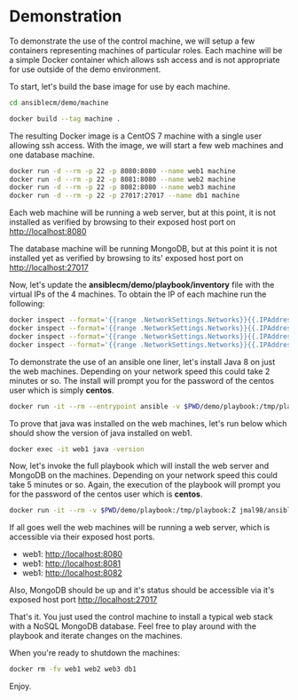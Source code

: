 # Demonstration

To demonstrate the use of the control machine, we will setup a few containers representing machines of particular roles.  Each machine
will be a simple Docker container which allows ssh access and is not appropriate for use outside of the demo environment.

To start, let's build the base image for use by each machine.

```bash
cd ansiblecm/demo/machine

docker build --tag machine .
```

The resulting Docker image is a CentOS 7 machine with a single user allowing ssh access.  With the image, we will start a few web machines 
and one database machine. 

```bash
docker run -d --rm -p 22 -p 8080:8080 --name web1 machine
docker run -d --rm -p 22 -p 8081:8080 --name web2 machine
docker run -d --rm -p 22 -p 8082:8080 --name web3 machine
docker run -d --rm -p 22 -p 27017:27017 --name db1 machine

```

Each web machine will be running a web server, but at this point, it is not installed as verified by browsing to their exposed host port on [http://localhost:8080](http://localhost:8080)

The database machine will be running MongoDB, but at this point it is not installed yet as verified by browsing to its' 
exposed host port on [http://localhost:27017](http://localhost:27017)


Now, let's update the **ansiblecm/demo/playbook/inventory** file with the virtual IPs of the 4 machines.  To obtain the IP of each machine
run the following:

```bash
docker inspect --format='{{range .NetworkSettings.Networks}}{{.IPAddress}}{{end}}' web1
docker inspect --format='{{range .NetworkSettings.Networks}}{{.IPAddress}}{{end}}' web2
docker inspect --format='{{range .NetworkSettings.Networks}}{{.IPAddress}}{{end}}' web3
docker inspect --format='{{range .NetworkSettings.Networks}}{{.IPAddress}}{{end}}' db1

```


To demonstrate the use of an ansible one liner, let's install Java 8 on just the web machines.  Depending on your network speed
this could take 2 minutes or so.  The install will prompt you for the password of the centos user which is simply **centos**.

```bash
docker run -it --rm --entrypoint ansible -v $PWD/demo/playbook:/tmp/playbook:Z jmal98/ansiblecm:2.7.10 web -m yum -a 'name=java-1.8.0-openjdk-headless state=present'  -i inventory/hosts -u centos -k -b
```

To prove that java was installed on the web machines, let's run below which should show the version of java installed on web1.

```bash
docker exec -it web1 java -version
```

Now, let's invoke the full playbook which will install the web server and MongoDB on the machines.  Depending on your network speed 
this could take 5 minutes or so.  Again, the execution of the playbook will prompt you for the password of the centos user which is **centos**.

```bash
docker run -it --rm -v $PWD/demo/playbook:/tmp/playbook:Z jmal98/ansiblecm:2.7.10 site.yml -i inventory/hosts -k
```

If all goes well the web machines will be running a web server, which is accessible via their exposed host ports.

* web1: [http://localhost:8080](http://localhost:8080)
* web1: [http://localhost:8081](http://localhost:8081)
* web1: [http://localhost:8082](http://localhost:8082)

Also, MongoDB should be up and it's status should be accessible via it's exposed host port [http://localhost:27017](http://localhost:27017)


That's it.  You just used the control machine to install a typical web stack with a NoSQL MongoDB database.  Feel free to play around
with the playbook and iterate changes on the machines. 


When you're ready to shutdown the machines:

```bash
docker rm -fv web1 web2 web3 db1
```


Enjoy.

